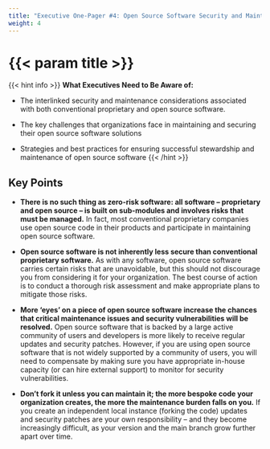 ```yaml
---
title: "Executive One-Pager #4: Open Source Software Security and Maintenance"
weight: 4
---
```


# {{< param title >}}

{{< hint info >}}
**What Executives Need to Be Aware of:**

- The interlinked security and maintenance considerations associated with both conventional proprietary and open source software.

- The key challenges that organizations face in maintaining and securing their open source software solutions

- Strategies and best practices for ensuring successful stewardship and maintenance of open source software
{{< /hint >}}

## Key Points

- **There is no such thing as zero-risk software: all software – proprietary and open source – is built on sub-modules and involves risks that must be managed.** In fact, most conventional proprietary companies use open source code in their products and participate in maintaining open source software.

- **Open source software is not inherently less secure than conventional proprietary software.** As with any software, open source software carries certain risks that are unavoidable, but this should not discourage you from considering it for your organization. The best course of action is to conduct a thorough risk assessment and make appropriate plans to mitigate those risks.

- **More ‘eyes’ on a piece of open source software increase the chances that critical maintenance issues and security vulnerabilities will be resolved.** Open source software that is backed by a large active community of users and developers is more likely to receive regular updates and security patches. However, if you are using open source software that is not widely supported by a community of users, you will need to compensate by making sure you have appropriate in-house capacity (or can hire external support) to monitor for security vulnerabilities.

- **Don’t fork it unless you can maintain it; the more bespoke code your organization creates, the more the maintenance burden falls on you.** If you create an independent local instance (forking the code) updates and security patches are your own responsibility – and they become increasingly difficult, as your version and the main branch grow further apart over time.
